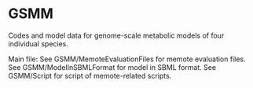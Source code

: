 # GSMM
Codes and model data for genome-scale metabolic models of four individual species.

Main file:
See GSMM/MemoteEvaluationFiles for memote evaluation files.
See GSMM/ModelInSBMLFormat for model in SBML format. 
See GSMM/Script for script of memote-related scripts.

